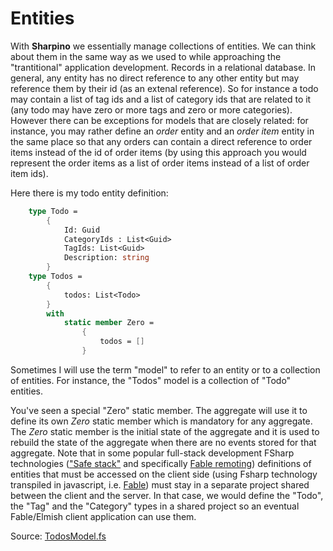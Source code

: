 # Entities

With __Sharpino__ we essentially manage collections of entities. We can think about them in the same way as we used to while approaching the "trantitional" application development. Records in a relational database. 
In general, any entity has no direct reference to any other entity but may reference them by their id (as an extenal reference).  So for instance a todo may contain a list of tag ids and a list of category ids that are related to it (any todo may have zero or more tags and zero or more categories).
However there can be exceptions for models that are closely related: for instance, you may rather define an _order_ entity and an _order item_ entity in the same place so that any orders can contain a direct reference to order items instead of the id of order items (by using this approach you would represent the order items as a list of order items instead of a list of order item ids).

Here there is my todo entity definition:

```FSharp
    type Todo =
        {
            Id: Guid
            CategoryIds : List<Guid>
            TagIds: List<Guid>
            Description: string
        }
    type Todos =
        {
            todos: List<Todo>
        }
        with
            static member Zero =
                {
                    todos = []
                }
```
Sometimes I will use the term "model" to refer to an entity or to a collection of entities. For instance, the "Todos" model is a collection of "Todo" entities.

You've seen a special "Zero" static member. The aggregate will use it to define its own _Zero_ static member which is mandatory for any aggregate.
The _Zero_ static member is the initial state of the aggregate and it is used to rebuild the state of the aggregate when there are no events stored for that aggregate.
Note that in some popular full-stack development FSharp technologies (["Safe stack"](https://safe-stack.github.io) and specifically [Fable remoting](https://github.com/Zaid-Ajaj/Fable.Remoting)) definitions of entities that must be accessed on the client side (using Fsharp technology transpiled in javascript, i.e. [Fable](https://fable.io)) must stay in a separate project shared between the client and the server. 
In that case, we would define the "Todo", the "Tag" and the "Category" types in a shared project so an eventual Fable/Elmish client application can use them.

Source: [TodosModel.fs](https://github.com/tonyx/Micro_ES_FSharp_Lib/blob/main/Sharpino.Sample/models/TodosModel.fs)


